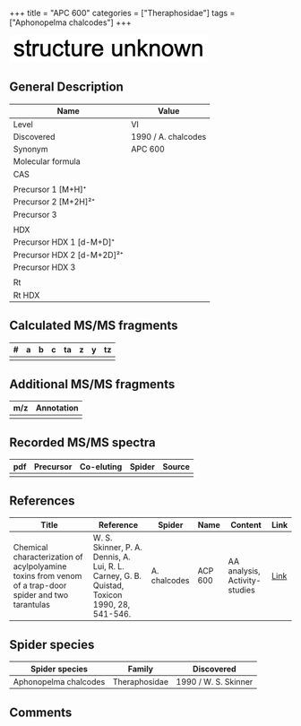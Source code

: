 +++
title = "APC 600"
categories = ["Theraphosidae"]
tags = ["Aphonopelma chalcodes"]
+++

![](/img/2.png)

## General Description

| Name                       | Value               |
|----------------------------|---------------------|
| Level                      | VI                  |
| Discovered                 | 1990 / A. chalcodes |
| Synonym                    | APC 600             |
| Molecular formula          |                     |
| CAS                        |                     |
|                            |                     |
| Precursor 1 [M+H]⁺         |                     |
| Precursor 2 [M+2H]²⁺       |                     |
| Precursor 3                |                     |
|                            |                     |
| HDX                        |                     |
| Precursor HDX 1 [d-M+D]⁺   |                     |
| Precursor HDX 2 [d-M+2D]²⁺ |                     |
| Precursor HDX 3            |                     |
|                            |                     |
| Rt                         |                     |
| Rt HDX                     |                     |

## Calculated MS/MS fragments

| # | a | b | c | ta | z | y | tz |
|---|---|---|---|----|---|---|----|
|   |   |   |   |    |   |   |    |

## Additional MS/MS fragments

| m/z | Annotation |
|-----|------------|
|     |            |

## Recorded MS/MS spectra

| pdf | Precursor | Co-eluting | Spider | Source |
|-----|-----------|------------|--------|--------|
|     |           |            |        |        |

## References

| Title                                                                                     | Reference                                                                                         | Spider     | Name   | Content          | Link                                                  |
|-------------------------------------------------------------------------------------------|---------------------------------------------------------------------------------------------------|------------|--------|------------------|-------------------------------------------------------|
| Chemical characterization of acylpolyamine toxins from venom of a trap-door spider and two tarantulas  | W. S. Skinner, P. A. Dennis, A. Lui, R. L. Carney, G. B. Quistad, Toxicon 1990, 28, 541-546. | A. chalcodes | ACP 600 | AA analysis, Activity-studies | [Link](https://doi.org/10.1016/0041-0101(90)90298-L) |

## Spider species

| Spider species        | Family        | Discovered           |
|-----------------------|---------------|----------------------|
| Aphonopelma chalcodes | Theraphosidae | 1990 / W. S. Skinner |

## Comments
